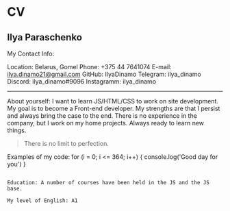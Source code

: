 # CV
## Ilya Paraschenko

My Contact Info:

Location: Belarus, Gomel
Phone: +375 44 7641074
E-mail: ilya.dinamo21@gmail.com
GitHub: IlyaDinamo
Telegram: ilya_dinamo
Discord: ilya_dinamo#9096
Instagramm: ilya_dinamo 

***** **** ********

About yourself: I want to learn JS/HTML/CSS to work on site development. My goal is to become a Front-end developer. My strengths are that I persist and always bring the case to the end. There is no experience in the company, but I work on my home projects. Always ready to learn new things.
> There is no limit to perfection.

Examples of my code:
for (i = 0; i <= 364; i++) {
	console.log('Good day for you')
} 
```

Education: A number of courses have been held in the JS and the JS base.

My level of English: A1
